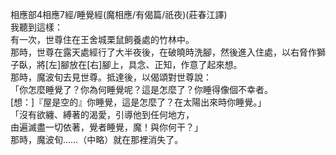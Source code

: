 相應部4相應7經/睡覺經(魔相應/有偈篇/祇夜)(莊春江譯)  
我聽到這樣：  
有一次，世尊住在王舍城栗鼠飼養處的竹林中。  
那時，世尊在露天處經行了大半夜後，在破曉時洗腳，然後進入住處，以右脅作獅子臥，將[左]腳放在[右]腳上，具念、正知，作意了起來想。  
那時，魔波旬去見世尊。抵達後，以偈頌對世尊說：  
「你怎麼睡覺了？你為何睡覺呢？這是怎麼了？你睡得像個不幸者。  
[想：]『屋是空的』你睡覺，這是怎麼了？在太陽出來時你睡覺。」  
「沒有欲纏、縛著的渴愛，引導他到任何地方，  
由遍滅盡一切依著，覺者睡覺，魔！與你何干？」  
那時，魔波旬……（中略）就在那裡消失了。  
  
  
